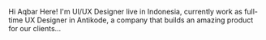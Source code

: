 Hi Aqbar Here!
I'm UI/UX Designer live in Indonesia, currently work as full-time UX Designer in Antikode, a company that builds an amazing product for our clients...